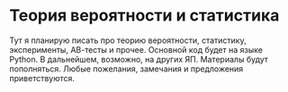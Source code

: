 # Теория вероятности и статистика
Тут я планирую писать про теорию вероятности, статистику, эксперименты, АВ-тесты и прочее.
Основной код будет на языке Python. В дальнейшем, возможно, на других ЯП.
Материалы будут пополняться. Любые пожелания, замечания и предложения приветствуются.

